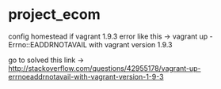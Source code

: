 # project_ecom
config homestead
if vagrant 1.9.3 error like this -> vagrant up - Errno::EADDRNOTAVAIL with vagrant version 1.9.3

go to solved this link -> http://stackoverflow.com/questions/42955178/vagrant-up-errnoeaddrnotavail-with-vagrant-version-1-9-3 
